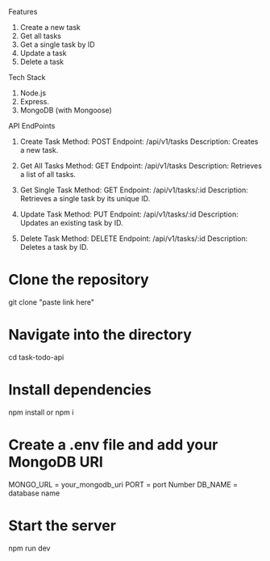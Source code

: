 Features

1. Create a new task
2. Get all tasks
3. Get a single task by ID
4. Update a task
5. Delete a task

Tech Stack

1. Node.js
2. Express.
3. MongoDB (with Mongoose)

API EndPoints

1. Create Task
   Method: POST
   Endpoint: /api/v1/tasks
   Description: Creates a new task.

2. Get All Tasks
   Method: GET
   Endpoint: /api/v1/tasks
   Description: Retrieves a list of all tasks.

3. Get Single Task
   Method: GET
   Endpoint: /api/v1/tasks/:id
   Description: Retrieves a single task by its unique ID.

4. Update Task
   Method: PUT
   Endpoint: /api/v1/tasks/:id
   Description: Updates an existing task by ID.

5. Delete Task
   Method: DELETE
   Endpoint: /api/v1/tasks/:id
   Description: Deletes a task by ID.

# Clone the repository

git clone "paste link here"

# Navigate into the directory

cd task-todo-api

# Install dependencies

npm install or npm i

# Create a .env file and add your MongoDB URI

MONGO_URL = your_mongodb_uri
PORT = port Number
DB_NAME = database name

# Start the server

npm run dev
